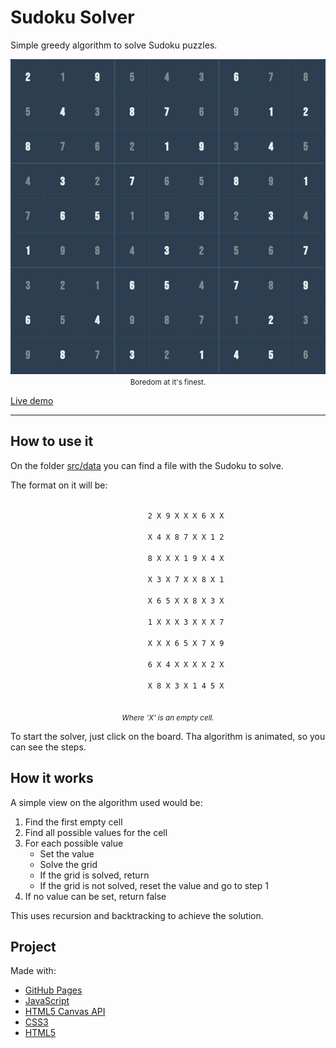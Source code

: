 # Sudoku Solver

Simple greedy algorithm to solve Sudoku puzzles.

<center>
    <img src=".github/screenshot01.png" style="max-height: 600px"/>
</center>

<center>
    <small>
        Boredom at it's finest.
    </small>
</center>

[Live demo](https://leandrosq.github.io/js-sudoku-solver/)

---

## How to use it

On the folder [src/data](src/data) you can find a file with the Sudoku to solve.

The format on it will be:

<center>
    <code>
        2 X 9 X X X 6 X X<br/>
        X 4 X 8 7 X X 1 2<br/>
        8 X X X 1 9 X 4 X<br/>
        X 3 X 7 X X 8 X 1<br/>
        X 6 5 X X 8 X 3 X<br/>
        1 X X X 3 X X X 7<br/>
        X X X 6 5 X 7 X 9<br/>
        6 X 4 X X X X 2 X<br/>
        X 8 X 3 X 1 4 5 X<br/>
    </code>
</center>
<center>
    <small>
        <i>Where 'X' is an empty cell.</i>
    </small>
</center>

To start the solver, just click on the board.
Tha algorithm is animated, so you can see the steps.


## How it works

A simple view on the algorithm used would be:

1. Find the first empty cell
2. Find all possible values for the cell
3. For each possible value
    - Set the value
    - Solve the grid
    - If the grid is solved, return
    - If the grid is not solved, reset the value and go to step 1
4. If no value can be set, return false

This uses recursion and backtracking to achieve the solution.

## Project

Made with:

- [GitHub Pages](https://pages.github.com/)
- [JavaScript](https://developer.mozilla.org/en-US/docs/Web/JavaScript)
- [HTML5 Canvas API](https://developer.mozilla.org/en-US/docs/Web/API/Canvas_API)
- [CSS3](https://developer.mozilla.org/en-US/docs/Web/CSS)
- [HTML5](https://developer.mozilla.org/en-US/docs/Web/HTML)
